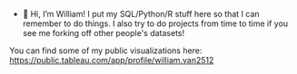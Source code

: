 - 👋 Hi, I’m William!
I put my SQL/Python/R stuff here so that I can remember to do things.
I also try to do projects from time to time if you see me forking off other people's datasets!

You can find some of my public visualizations here: https://public.tableau.com/app/profile/william.van2512
